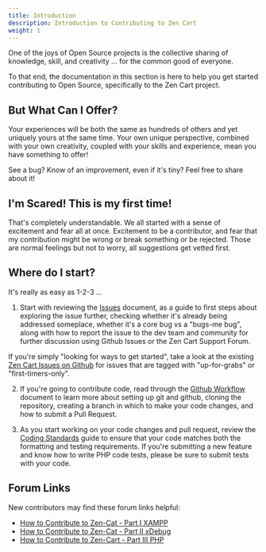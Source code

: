 ```yaml
---
title: Introduction
description: Introduction to Contributing to Zen Cart 
weight: 1
---
```



One of the joys of Open Source projects is the collective sharing of knowledge, skill, and creativity ... for the common good of everyone.

To that end, the documentation in this section is here to help you get started contributing to Open Source, specifically to the Zen Cart project. 

But What Can I Offer?
---------------------
Your experiences will be both the same as hundreds of others and yet uniquely yours at the same time. Your own unique perspective, combined with your own creativity, coupled with your skills and experience, mean you have something to offer!

See a bug? Know of an improvement, even if it's tiny? Feel free to share about it!


I'm Scared! This is my first time!
----------------------------------
That's completely understandable. We all started with a sense of excitement and fear all at once. Excitement to be a contributor, and fear that my contribution might be wrong or break something or be rejected. Those are normal feelings but not to worry, all suggestions  get vetted first. 


Where do I start?
-----------------
It's really as easy as 1-2-3 ...

1. Start with reviewing the [Issues](/dev/contributing/issues) document, as a guide to first steps about exploring the issue further, checking whether it's already being addressed someplace, whether it's a core bug vs a "bugs-me bug", along with how to report the issue to the dev team and community for further discussion using Github Issues or the Zen Cart Support Forum.

  If you're simply "looking for ways to get started", take a look at the existing [Zen Cart Issues on Github](https://github.com/zencart/zencart/issues) for issues that are tagged with "up-for-grabs" or "first-timers-only".

2. If you're going to contribute code, read through the [Github Workflow](/dev/contributing/github_workflow) document to learn more about setting up git and github, cloning the repository, creating a branch in which to make your code changes, and how to submit a Pull Request. 

3. As you start working on your code changes and pull request, review the [Coding Standards](/dev/contributing/coding_standards) guide to ensure that your code matches both the formatting and testing requirements. If you're submitting a new feature and know how to write PHP code tests, please be sure to submit tests with your code.

## Forum Links
New contributors may find these forum links helpful: 

- [How to Contribute to Zen-Cat - Part I XAMPP](https://www.zen-cart.com/showthread.php?228856-How-to-Contribute-to-Zen-Cat-Part-I-XAMPP)
- [How to Contribute to Zen-Cat - Part II xDebug](https://www.zen-cart.com/showthread.php?228857-How-to-Contribute-to-Zen-Cat-Part-II-xDebug)
- [How to Contribute to Zen-Cart - Part III PHP](https://www.zen-cart.com/showthread.php?228858-How-to-Contribute-to-Zen-Cart-Part-III-PHP)



